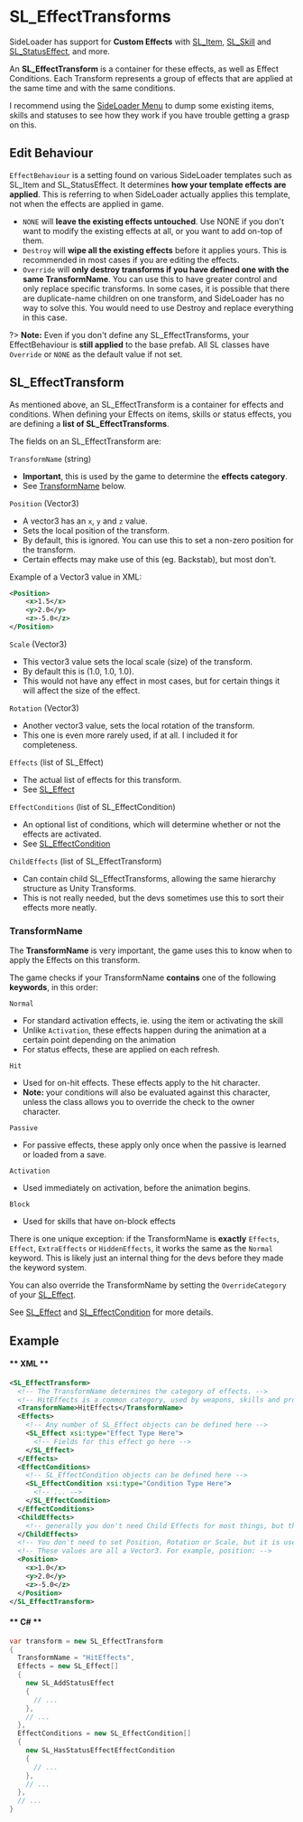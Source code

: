 # SL_EffectTransforms

SideLoader has support for <b>Custom Effects</b> with [SL_Item](API/SL_Item), [SL_Skill](API/SL_Skill) and [SL_StatusEffect](API/SL_StatusEffect), and more.

An <b>SL_EffectTransform</b> is a container for these effects, as well as Effect Conditions. Each Transform represents a group of effects that are applied at the same time and with the same conditions.

I recommend using the [SideLoader Menu](Basics/SLMenu.md) to dump some existing items, skills and statuses to see how they work if you have trouble getting a grasp on this.

## Edit Behaviour
`EffectBehaviour` is a setting found on various SideLoader templates such as SL_Item and SL_StatusEffect. It determines <b>how your template effects are applied</b>. This is referring to when SideLoader actually applies this template, not when the effects are applied in game.
* `NONE` will <b>leave the existing effects untouched</b>. Use NONE if you don't want to modify the existing effects at all, or you want to add on-top of them.
* `Destroy` will <b>wipe all the existing effects</b> before it applies yours. This is recommended in most cases if you are editing the effects.
* `Override` will <b>only destroy transforms if you have defined one with the same TransformName</b>. You can use this to have greater control and only replace specific transforms. In some cases, it is possible that there are duplicate-name children on one transform, and SideLoader has no way to solve this. You would need to use Destroy and replace everything in this case.

?> <b>Note:</b> Even if you don't define any SL_EffectTransforms, your EffectBehaviour is <b>still applied</b> to the base prefab. All SL classes have `Override` or `NONE` as the default value if not set.

## SL_EffectTransform
As mentioned above, an SL_EffectTransform is a container for effects and conditions. When defining your Effects on items, skills or status effects, you are defining a <b>list of SL_EffectTransforms</b>.

The fields on an SL_EffectTransform are:

`TransformName` (string)
* <b>Important</b>, this is used by the game to determine the <b>effects category</b>.
* See [TransformName](#TransformName) below.

`Position` (Vector3)
* A vector3 has an `x`, `y` and `z` value.
* Sets the local position of the transform.
* By default, this is ignored. You can use this to set a non-zero position for the transform.
* Certain effects may make use of this (eg. Backstab), but most don't.

Example of a Vector3 value in XML:
```xml
<Position>
	<x>1.5</x>
	<y>2.0</y>
	<z>-5.0</z>
</Position>
```

`Scale` (Vector3)
* This vector3 value sets the local scale (size) of the transform.
* By default this is (1.0, 1.0, 1.0).
* This would not have any effect in most cases, but for certain things it will affect the size of the effect.

`Rotation` (Vector3)
* Another vector3 value, sets the local rotation of the transform.
* This one is even more rarely used, if at all. I included it for completeness.

`Effects` (list of SL_Effect)
* The actual list of effects for this transform.
* See [SL_Effect](API/SL_Effect)

`EffectConditions` (list of SL_EffectCondition)
* An optional list of conditions, which will determine whether or not the effects are activated.
* See [SL_EffectCondition](API/SL_EffectCondition)

`ChildEffects` (list of SL_EffectTransform)
* Can contain child SL_EffectTransforms, allowing the same hierarchy structure as Unity Transforms.
* This is not really needed, but the devs sometimes use this to sort their effects more neatly.

### TransformName

The <b>TransformName</b> is very important, the game uses this to know when to apply the Effects on this transform. 

The game checks if your TransformName <b>contains</b> one of the following <b>keywords</b>, in this order:

`Normal`
* For standard activation effects, ie. using the item or activating the skill
* Unlike `Activation`, these effects happen during the animation at a certain point depending on the animation
* For status effects, these are applied on each refresh.

`Hit`
* Used for on-hit effects. These effects apply to the hit character.
* <b>Note:</b> your conditions will also be evaluated against this character, unless the class allows you to override the check to the owner character.

`Passive`
* For passive effects, these apply only once when the passive is learned or loaded from a save.

`Activation`
* Used immediately on activation, before the animation begins.

`Block`
* Used for skills that have on-block effects

There is one unique exception: if the TransformName is <b>exactly</b> `Effects`, `Effect`, `ExtraEffects` or `HiddenEffects`, it works the same as the `Normal` keyword. This is likely just an internal thing for the devs before they made the keyword system.

You can also override the TransformName by setting the `OverrideCategory` of your [SL_Effect](API/SL_Effect).

See [SL_Effect](API/SL_Effect) and [SL_EffectCondition](API/SL_EffectCondition) for more details.

## Example

<!-- tabs:start -->

#### ** XML **

```xml
<SL_EffectTransform>
  <!-- The TransformName determines the category of effects. -->
  <!-- HitEffects is a common category, used by weapons, skills and projectiles -->
  <TransformName>HitEffects</TransformName> 
  <Effects> 
    <!-- Any number of SL_Effect objects can be defined here -->
    <SL_Effect xsi:type="Effect Type Here">
      <!-- Fields for this effect go here -->
    </SL_Effect>
  </Effects>
  <EffectConditions>
    <!-- SL_EffectCondition objects can be defined here -->
    <SL_EffectCondition xsi:type="Condition Type Here">
      <!-- ... -->
    </SL_EffectCondition>
  </EffectConditions>
  <ChildEffects>
    <!-- generally you don't need Child Effects for most things, but the game sometimes uses them -->
  </ChildEffects>
  <!-- You don't need to set Position, Rotation or Scale, but it is used in some cases. -->
  <!-- These values are all a Vector3. For example, position: -->
  <Position>
	<x>1.0</x>
	<y>2.0</y>
	<z>-5.0</z>
  </Position>
</SL_EffectTransform>
```

#### ** C# **

```csharp
var transform = new SL_EffectTransform 
{
  TransformName = "HitEffects",
  Effects = new SL_Effect[]
  {
    new SL_AddStatusEffect
    {
      // ...
    },
    // ...
  },
  EffectConditions = new SL_EffectCondition[]
  {
    new SL_HasStatusEffectEffectCondition
    {
      // ...
    },
    // ...
  },
  // ...
}
```

<!-- tabs:end -->